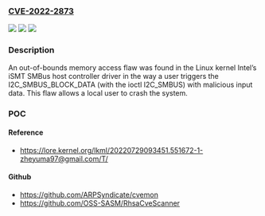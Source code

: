 ### [CVE-2022-2873](https://cve.mitre.org/cgi-bin/cvename.cgi?name=CVE-2022-2873)
![](https://img.shields.io/static/v1?label=Product&message=Kernel&color=blue)
![](https://img.shields.io/static/v1?label=Version&message=n%2Fa&color=blue)
![](https://img.shields.io/static/v1?label=Vulnerability&message=CWE-131&color=brighgreen)

### Description

An out-of-bounds memory access flaw was found in the Linux kernel Intel’s iSMT SMBus host controller driver in the way a user triggers the I2C_SMBUS_BLOCK_DATA (with the ioctl I2C_SMBUS) with malicious input data. This flaw allows a local user to crash the system.

### POC

#### Reference
- https://lore.kernel.org/lkml/20220729093451.551672-1-zheyuma97@gmail.com/T/

#### Github
- https://github.com/ARPSyndicate/cvemon
- https://github.com/OSS-SASM/RhsaCveScanner

